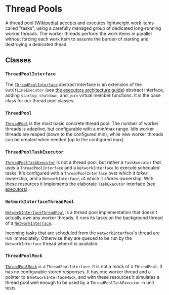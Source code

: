 # Thread Pools

A thread pool ([Wikipedia][thread_pools_wikipedia]) accepts and executes
lightweight work items called "tasks", using a carefully managed group
of dedicated long-running worker threads. The worker threads perform
the work items in parallel without forcing each work item to assume the
burden of starting and destroying a dedicated thead.

## Classes

### `ThreadPoolInterface`

The [`ThreadPoolInterface`][thread_pool_interface.h] abstract interface is
an extension of the `OutOfLineExecutor` (see [the executors architecture
guide][executors]) abstract interface, adding `startup`, `shutdown`, and
`join` virtual member functions. It is the base class for our thread
pool classes.

### `ThreadPool`

[`ThreadPool`][thread_pool.h] is the most basic concrete thread pool. The
number of worker threads is adaptive, but configurable with a min/max
range. Idle worker threads are reaped (down to the configured min), while
new worker threads can be created when needed (up to the configured max).

### `ThreadPoolTaskExecutor`

[`ThreadPoolTaskExecutor`][thread_pool_task_executor.h] is not a thread
pool, but rather a `TaskExecutor` that uses a `ThreadPoolInterface` and
a `NetworkInterface` to execute scheduled tasks. It's configured with a
`ThreadPoolInterface` over which it _takes_ ownership, and a
`NetworkInterface`, of which it _shares_ ownership. With these resources
it implements the elaborate `TaskExecutor` interface (see [executors]).

### `NetworkInterfaceThreadPool`

[`NetworkInterfaceThreadPool`][network_interface_thread_pool.h] is a
thread pool implementation that doesn't actually own any worker threads.
It runs its tasks on the background thread of a
[`NetworkInterface`][network_interface.h].

Incoming tasks that are scheduled from the `NetworkInterface`'s thread
are run immediately. Otherwise they are queued to be run by the
`NetworkInterface` thread when it is available.

### `ThreadPoolMock`

[`ThreadPoolMock`][thread_pool_mock.h] is a `ThreadPoolInterface`. It is not
a mock of a `ThreadPool`. It has no configurable stored responses. It has
one worker thread and a pointer to a `NetworkInterfaceMock`, and with these
resources it simulates a thread pool well enough to be used by a
`ThreadPoolTaskExecutor` in unit tests.

[thread_pools_wikipedia]: https://en.wikipedia.org/wiki/Thread_pool
[executors]: ../src/mongo/executor/README.md
[thread_pool_interface.h]: ../src/mongo/util/concurrency/thread_pool_interface.h
[thread_pool.h]: ../src/mongo/util/concurrency/thread_pool.h
[thread_pool_task_executor.h]: ../src/mongo/executor/thread_pool_task_executor.h
[network_interface_thread_pool.h]: ../src/mongo/executor/network_interface_thread_pool.h
[network_interface.h]: ../src/mongo/executor/network_interface.h
[thread_pool_mock.h]: ../src/mongo/executor/thread_pool_mock.h
